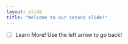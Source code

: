 ```yaml
---
layout: slide
title: "Welcome to our second slide!"
---
```

- [ ] Learn More!
Use the left arrow to go back!
